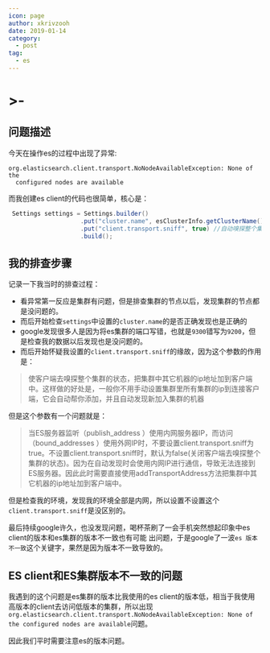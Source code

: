 ```yaml
---
icon: page
author: xkrivzooh
date: 2019-01-14
category:
  - post
tag:
  - es
---
```


# >-

## 问题描述

今天在操作es的过程中出现了异常: 

```shell
org.elasticsearch.client.transport.NoNodeAvailableException: None of the
  configured nodes are available
```

而我创建es client的代码也很简单，核心是：

```java
 Settings settings = Settings.builder()
                    .put("cluster.name", esClusterInfo.getClusterName())
                    .put("client.transport.sniff", true) //自动嗅探整个集群的状态，把集群中其他ES节点的ip添加到本地的客户端列表中
                    .build();
```

## 我的排查步骤

记录一下我当时的排查过程：

- 看异常第一反应是集群有问题，但是排查集群的节点以后，发现集群的节点都是没问题的。
- 而后开始检查`settings`中设置的`cluster.name`的是否正确发现也是正确的
- google发现很多人是因为将es集群的端口写错，也就是`9300`错写为`9200`，但是检查我的数据以后发现也是没问题的。
- 而后开始怀疑我设置的`client.transport.sniff`的缘故，因为这个参数的作用是：
  
> 使客户端去嗅探整个集群的状态，把集群中其它机器的ip地址加到客户端中。这样做的好处是，一般你不用手动设置集群里所有集群的ip到连接客户端，它会自动帮你添加，并且自动发现新加入集群的机器

但是这个参数有一个问题就是：

> 当ES服务器监听（publish_address ）使用内网服务器IP，而访问（bound_addresses ）使用外网IP时，不要设置client.transport.sniff为true。不设置client.transport.sniff时，默认为false(关闭客户端去嗅探整个集群的状态)。因为在自动发现时会使用内网IP进行通信，导致无法连接到ES服务器。因此此时需要直接使用addTransportAddress方法把集群中其它机器的ip地址加到客户端中。

但是检查我的环境，发现我的环境全部是内网，所以设置不设置这个`client.transport.sniff`是没区别的。

最后持续google许久，也没发现问题，喝杯茶刷了一会手机突然想起印象中es client的版本和es集群的版本不一致也有可能
出问题，于是google了一波`es 版本不一致`这个关键字，果然是因为版本不一致导致的。

## ES client和ES集群版本不一致的问题

我遇到的这个问题是es集群的版本比我使用的es client的版本低，相当于我使用高版本的client去访问低版本的集群，所以出现`org.elasticsearch.client.transport.NoNodeAvailableException: None of the configured nodes are available`问题。

因此我们平时需要注意es的版本问题。
